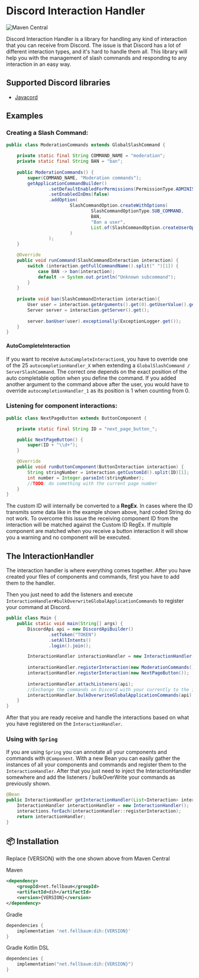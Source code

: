 # Discord Interaction Handler
![Maven Central](https://img.shields.io/maven-central/v/net.fellbaum/dih?label=Discord%20Interaction%20handler)

Discord Interaction Handler is a library for handling any kind of interaction that you can receive from Discord. 
The issue is that Discord has a lot of different interaction types, and it's hard to handle them all. This library will 
help you with the management of slash commands and responding to any interaction in an easy way. 

## Supported Discord libraries
- [Javacord](https://github.com/Javacord/Javacord)

## Examples
### Creating a Slash Command:
````java
public class ModerationCommands extends GlobalSlashCommand {

    private static final String COMMAND_NAME = "moderation";
    private static final String BAN = "ban";
    
    public ModerationCommands() {
        super(COMMAND_NAME, "Moderation commands");
        getApplicationCommandBuilder()
                .setDefaultEnabledForPermissions(PermissionType.ADMINISTRATOR)
                .setEnabledInDms(false)
                .addOption(
                        SlashCommandOption.createWithOptions(
                                SlashCommandOptionType.SUB_COMMAND,
                                BAN,
                                "Ban a user",
                                List.of(SlashCommandOption.createUserOption("user", "The user to ban", true))
                        )
                );
    }

    @Override
    public void runCommand(SlashCommandInteraction interaction) {
        switch (interaction.getFullCommandName().split(" ")[1]) {
            case BAN -> ban(interaction);
            default -> System.out.println("Unknown subcommand");
        }
    }
    
    private void ban(SlashCommandInteraction interaction){
        User user = interaction.getArguments().get(0).getUserValue().get();
        Server server = interaction.getServer().get();
        
        server.banUser(user).exceptionally(ExceptionLogger.get());
    }
}
````
#### AutoCompleteInteraction
If you want to receive `AutoCompleteInteraction`s, you have to override one of the 25 `autocompletionHandler_X` when extending
a `GlobalSlashCommand / ServerSlashCommand`. The correct one depends on the exact position of the auto completable option when you define the command.
If you added another argument to the command above after the user, you would have to override `autocompletionHandler_1` as its position is 1 when counting from 0.


### Listening for component interactions:
````java
public class NextPageButton extends ButtonComponent {

    private static final String ID = "next_page_button_";

    public NextPageButton() {
        super(ID + "\\d+");
    }

    @Override
    public void runButtonComponent(ButtonInteraction interaction) {
        String stringNumber = interaction.getCustomId().split(ID)[1];
        int number = Integer.parseInt(stringNumber);
        //TODO: do something with the current page number
    }
}
````
The custom ID will internally be converted to a **RegEx**. In cases where the ID transmits some data like in the example shown above, hard coded String do not work.
To overcome this issue the receiving component ID from the interaction will be matched against the Custom ID RegEx.
If multiple component are matched when you receive a button interaction it will show you a warning and no component will be executed.


## The InteractionHandler
The interaction handler is where everything comes together.
After you have created your files of components and commands, first you have to add them to the handler.

Then you just need to add the listeners and execute `InteractionHandler#bulkOverwriteGlobalApplicationCommands` to register your command at Discord.

````java
public class Main {
    public static void main(String[] args) {
        DiscordApi api = new DiscordApiBuilder()
                .setToken("TOKEN")
                .setAllIntents()
                .login().join();

        InteractionHandler interactionHandler = new InteractionHandler();
        
        interactionHandler.registerInteraction(new ModerationCommands());
        interactionHandler.registerInteraction(new NextPageButton());
        
        interactionHandler.attachListeners(api);
        //Exchange the commands on Discord with your currently to the interaction handler added ones
        interactionHandler.bulkOverwriteGlobalApplicationCommands(api);
    }    
}
````
After that you are ready receive and handle the interactions based on what you have registered on the `InteractionHandler`.

### Using with ``Spring``
If you are using `Spring` you can annotate all your components and commands with `@Component`.
With a new Bean you can easily gather the instances of all your components and commands and register them to the `InteractionHandler`.
After that you just need to inject the InteractionHandler somewhere and add the listeners / bulkOverWrite your commands as previously shown.
````java
@Bean
public InteractionHandler getInteractionHandler(List<Interaction> interactions) {
    InteractionHandler interactionHandler = new InteractionHandler();
    interactions.forEach(interactionHandler::registerInteraction);
    return interactionHandler;
}
````


## 📦 Installation
Replace {VERSION} with the one shown above from Maven Central

Maven
```xml
<dependency>
    <groupId>net.fellbaum</groupId>
    <artifactId>dih</artifactId>
    <version>{VERSION}</version>
</dependency>
```
Gradle
```groovy
dependencies {
    implementation 'net.fellbaum:dih:{VERSION}'
}
```
Gradle Kotlin DSL
```kotlin
dependencies {
    implementation("net.fellbaum:dih:{VERSION}")
}
```

